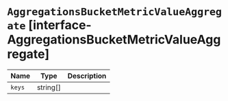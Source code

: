 # `AggregationsBucketMetricValueAggregate` [interface-AggregationsBucketMetricValueAggregate]

| Name | Type | Description |
| - | - | - |
| `keys` | string[] | &nbsp; |
